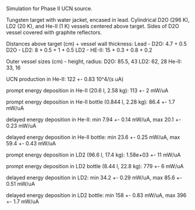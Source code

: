 Simulation for Phase II UCN source.

Tungsten target with water jacket, encased in lead.
Cylindrical D2O (296 K), LD2 (20 K), and He-II (1 K) vessels centered above target.
Sides of D2O vessel covered with graphite reflectors.

Distances above target (cm) + vessel wall thickness:
Lead - D2O: 4.7 + 0.5
D2O - LD2: 8 + 0.5 + 1 + 0.5
LD2 - HE-II: 15 + 0.3 + 0.8 + 0.2

Outer vessel sizes (cm) - height, radius:
D2O: 85.5, 43
LD2: 62, 28
He-II: 33, 16

UCN production in He-II:
122 +- 0.83 10^4/(s uA)

prompt energy deposition in He-II (20.6 l, 2.58 kg):
113 +- 2 mW/uA

prompt energy deposition in He-II bottle (0.844 l, 2.28 kg):
86.4 +- 1.7 mW/uA

delayed energy deposition in He-II:
min 7.94 +- 0.14 mW/uA, max 20.1 +- 0.23 mW/uA

delayed energy deposition in He-II bottle:
min 23.6 +- 0.25 mW/uA, max 59.4 +- 0.43 mW/uA

prompt energy deposition in LD2 (96.6 l, 17.4 kg):
1.58e+03 +- 11 mW/uA

prompt energy deposition in LD2 bottle (8.44 l, 22.8 kg):
779 +- 6 mW/uA

delayed energy deposition in LD2:
min 34.2 +- 0.29 mW/uA, max 85.6 +- 0.51 mW/uA

delayed energy deposition in LD2 bottle:
min 158 +- 0.83 mW/uA, max 396 +- 1.7 mW/uA

